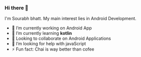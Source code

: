 ### Hi there 👋




I'm Sourabh bhatt. My main interest lies in Android Development.

- 🔭 I’m currently working on Android App
- 🌱 I’m currently learning **kotlin**
- 👯 Looking to collaborate on Android Applications
- 🤔 I’m looking for help with javaScript
- ⚡ Fun fact: Chai is way better than cofee

